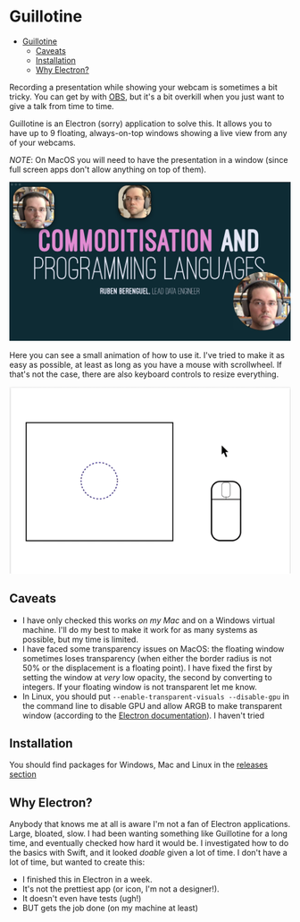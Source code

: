 # Guillotine

- [Guillotine](#guillotine)
  - [Caveats](#caveats)
  - [Installation](#installation)
  - [Why Electron?](#why-electron)

Recording a presentation while showing your webcam is sometimes a bit tricky. You can get by with [OBS](https://obsproject.com), but it's a bit overkill when you just want to give a talk from time to time.

Guillotine is an Electron (sorry) application to solve this. It allows you to have up to 9 floating, always-on-top windows showing a live view from any of your webcams.

_NOTE_: On MacOS you will need to have the presentation in a window (since full screen apps don't allow anything on top of them).

<img src="readme_resources/screenshot.png" width="760"/></a>

Here you can see a small animation of how to use it. I've tried to make it as easy as possible, at least as long as you have a mouse with scrollwheel. If that's not the case, there are also keyboard controls to resize everything.

[![Guillotine usage](readme_resources/Guillotine.gif)](readme_resources/Guillotine.mp4)

## Caveats

* I have only checked this works _on my Mac_ and on a Windows virtual machine. I'll do my best to make it work for as many systems as possible, but my time is limited.
* I have faced some transparency issues on MacOS: the floating window sometimes loses transparency (when either the border radius is not 50% or the displacement is a floating point). I have fixed the first by setting the window at _very_ low opacity, the second by converting to integers. If your floating window is not transparent let me know.
* In Linux, you should put `--enable-transparent-visuals --disable-gpu` in the command line to disable GPU and allow ARGB to make transparent window (according to the [Electron documentation](https://www.electronjs.org/docs/api/frameless-window#limitations)). I haven't tried

## Installation

You should find packages for Windows, Mac and Linux in the [releases section](https://github.com/rberenguel/Guillotine/releases)
 
## Why Electron?

Anybody that knows me at all is aware I'm not a fan of Electron applications. Large, bloated, slow. I had been wanting something like Guillotine for a long time, and eventually checked how hard it would be. I investigated how to do the basics with Swift, and it looked _doable_ given a lot of time. I don't have a lot of time, but wanted to create this: 
- I finished this in Electron in a week. 
- It's not the prettiest app (or icon, I'm not a designer!).
- It doesn't even have tests (ugh!) 
- BUT gets the job done (on my machine at least)